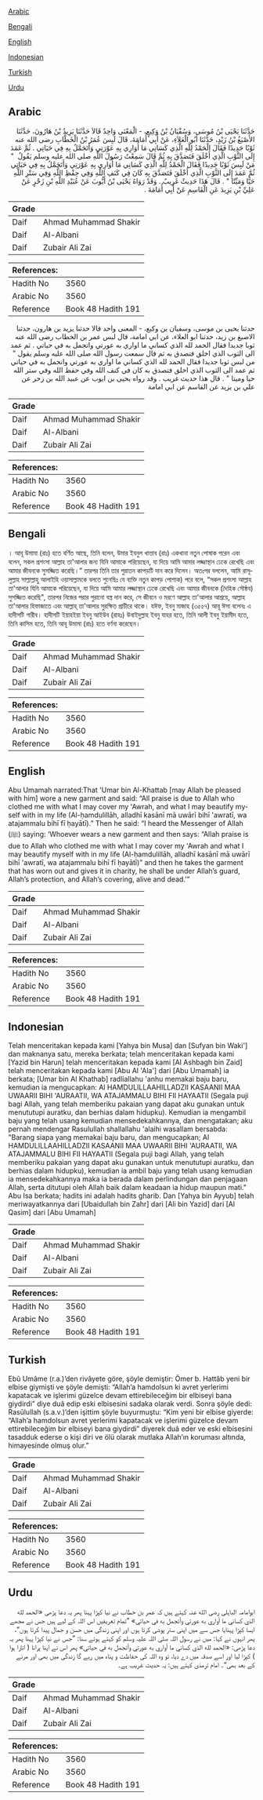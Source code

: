 [Arabic](#arabic)

[Bengali](#bengali)

[English](#english)

[Indonesian](#indonesian)

[Turkish](#turkish)

[Urdu](#urdu)

## Arabic


<div dir="rtl" lang="ar" style={{fontSize:'larger',backgroundColor:'#f8f9fa',padding:20}}>
حَدَّثَنَا يَحْيَى بْنُ مُوسَى، وَسُفْيَانُ بْنُ وَكِيعٍ، - الْمَعْنَى وَاحِدٌ قَالاَ حَدَّثَنَا يَزِيدُ بْنُ هَارُونَ، حَدَّثَنَا الأَصْبَغُ بْنُ زَيْدٍ، حَدَّثَنَا أَبُو الْعَلاَءِ، عَنْ أَبِي أُمَامَةَ، قَالَ لَبِسَ عُمَرُ بْنُ الْخَطَّابِ رضى الله عنه ثَوْبًا جَدِيدًا فَقَالَ الْحَمْدُ لِلَّهِ الَّذِي كَسَانِي مَا أُوَارِي بِهِ عَوْرَتِي وَأَتَجَمَّلُ بِهِ فِي حَيَاتِي ‏.‏ ثُمَّ عَمَدَ إِلَى الثَّوْبِ الَّذِي أَخْلَقَ فَتَصَدَّقَ بِهِ ثُمَّ قَالَ سَمِعْتُ رَسُولَ اللَّهِ صلى الله عليه وسلم يَقُولُ ‏ "‏ مَنْ لَبِسَ ثَوْبًا جَدِيدًا فَقَالَ الْحَمْدُ لِلَّهِ الَّذِي كَسَانِي مَا أُوَارِي بِهِ عَوْرَتِي وَأَتَجَمَّلُ بِهِ فِي حَيَاتِي ثُمَّ عَمَدَ إِلَى الثَّوْبِ الَّذِي أَخْلَقَ فَتَصَدَّقَ بِهِ كَانَ فِي كَنَفِ اللَّهِ وَفِي حِفْظِ اللَّهِ وَفِي سَتْرِ اللَّهِ حَيًّا وَمَيِّتًا ‏"‏ ‏.‏ قَالَ هَذَا حَدِيثٌ غَرِيبٌ ‏.‏ وَقَدْ رَوَاهُ يَحْيَى بْنُ أَيُّوبَ عَنْ عُبَيْدِ اللَّهِ بْنِ زَحْرٍ عَنْ عَلِيِّ بْنِ يَزِيدَ عَنِ الْقَاسِمِ عَنْ أَبِي أُمَامَةَ ‏.‏
</div>
<div style={{backgroundColor:'#f8f9fa',padding:20, marginBottom: 10}}><table> <thead> <tr> <th>Grade</th> <th></th> </tr> </thead> <tbody> <tr><td>Daif</td><td>Ahmad Muhammad Shakir</td></tr><tr><td>Daif</td><td>Al-Albani</td></tr><tr><td>Daif</td><td>Zubair Ali Zai</td></tr></tbody></table><table> <thead> <tr> <th>References:</th> <th></th> </tr> </thead> <tbody><tr><td>Hadith No</td><td>3560</td></tr><tr><td>Arabic No</td><td>3560</td></tr><tr><td>Reference</td><td>Book 48 Hadith 191</td></tr></tbody></table></div>


<div dir="rtl" lang="ar" style={{fontSize:'larger',backgroundColor:'#f8f9fa',padding:20}}>
حدثنا يحيى بن موسى، وسفيان بن وكيع، - المعنى واحد قالا حدثنا يزيد بن هارون، حدثنا الاصبغ بن زيد، حدثنا ابو العلاء، عن ابي امامة، قال لبس عمر بن الخطاب رضى الله عنه ثوبا جديدا فقال الحمد لله الذي كساني ما اواري به عورتي واتجمل به في حياتي . ثم عمد الى الثوب الذي اخلق فتصدق به ثم قال سمعت رسول الله صلى الله عليه وسلم يقول " من لبس ثوبا جديدا فقال الحمد لله الذي كساني ما اواري به عورتي واتجمل به في حياتي ثم عمد الى الثوب الذي اخلق فتصدق به كان في كنف الله وفي حفظ الله وفي ستر الله حيا وميتا " . قال هذا حديث غريب . وقد رواه يحيى بن ايوب عن عبيد الله بن زحر عن علي بن يزيد عن القاسم عن ابي امامة
</div>
<div style={{backgroundColor:'#f8f9fa',padding:20, marginBottom: 10}}><table> <thead> <tr> <th>Grade</th> <th></th> </tr> </thead> <tbody> <tr><td>Daif</td><td>Ahmad Muhammad Shakir</td></tr><tr><td>Daif</td><td>Al-Albani</td></tr><tr><td>Daif</td><td>Zubair Ali Zai</td></tr></tbody></table><table> <thead> <tr> <th>References:</th> <th></th> </tr> </thead> <tbody><tr><td>Hadith No</td><td>3560</td></tr><tr><td>Arabic No</td><td>3560</td></tr><tr><td>Reference</td><td>Book 48 Hadith 191</td></tr></tbody></table></div>

## Bengali


<div dir="ltr" lang="bn" style={{fontSize:'larger',backgroundColor:'#f8f9fa',padding:20}}>
। আবূ উমামা (রাঃ) হতে বর্ণিত আছে, তিনি বলেন, উমার ইবনুল খাত্তাব (রাঃ) একখানা নতুন পোষাক পরেন এবং বলেন, সকল প্রশংসা আল্লাহ তা'আলার জন্য যিনি আমাকে পরিয়েছেন, যা দিয়ে আমি আমার লজ্জাস্থান ঢেকে রেখেছি এবং আমার জীবনকে সুসজ্জিত করেছি।” তারপর তিনি তার পুরাতন কাপড়টি দান করে দিলেন। অতঃপর বললেন, আমি রাসূলুল্লাহ সাল্লাল্লাহু আলাইহি ওয়াসাল্লামকে বলতে শুনেছিঃ যে ব্যক্তি নতুন কাপড় পোশাক) পরে বলে, “সকল প্রশংসা আল্লাহ তা'আলার যিনি আমাকে পরিয়েছেন, যা দিয়ে আমি আমার লজ্জাস্থান ঢেকে রেখেছি এবং আমার জীবনকে (দৈহিক সৌষ্ঠব) সুসজ্জিত করেছি", তারপর নিজের পরার পুরানো বস্ত্র দান করে, সে জীবনে ও মরণে আল্লাহ তা'আলার আশ্রয়ে, আল্লাহ তা'আলার হিফাজাতে এবং আল্লাহ্ তা'আলার সুরক্ষিত প্রাচীরে থাকে। যঈফ, ইবনু মাজাহ (৩৫৫৭) আবূ ঈসা বলেনঃ এ হাদীসটি গারীব। হাদীসটি ইয়াহইয়া ইবনু আইউব (রাহঃ) উবাইদুল্লাহ ইবনু যাহর হতে, তিনি আলী ইবনু ইয়ামীদ হতে, তিনি কাসিম হতে, তিনি আবূ উমামা (রাঃ) হতে বর্ণনা করেছেন।
</div>
<div style={{backgroundColor:'#f8f9fa',padding:20, marginBottom: 10}}><table> <thead> <tr> <th>Grade</th> <th></th> </tr> </thead> <tbody> <tr><td>Daif</td><td>Ahmad Muhammad Shakir</td></tr><tr><td>Daif</td><td>Al-Albani</td></tr><tr><td>Daif</td><td>Zubair Ali Zai</td></tr></tbody></table><table> <thead> <tr> <th>References:</th> <th></th> </tr> </thead> <tbody><tr><td>Hadith No</td><td>3560</td></tr><tr><td>Arabic No</td><td>3560</td></tr><tr><td>Reference</td><td>Book 48 Hadith 191</td></tr></tbody></table></div>

## English


<div dir="ltr" lang="en" style={{fontSize:'larger',backgroundColor:'#f8f9fa',padding:20}}>
Abu Umamah narrated:That 'Umar bin Al-Khattab [may Allah be pleased with him] wore a new garment and said: “All praise is due to Allah who clothed me with what I may cover my 'Awrah, and what I may beautify myself with in my life (Al-ḥamdulillāh, alladhī kasānī mā uwārī bihī 'awratī, wa atajammalu bihī fī ḥayātī).” Then he said: “I heard the Messenger of Allah (ﷺ) saying: ‘Whoever wears a new garment and then says: “Allah praise is due to Allah who clothed me with what I may cover my 'Awrah and what I may beautify myself with in my life (Al-ḥamdulillāh, alladhī kasānī mā uwārī bihī 'awratī, wa atajammalu bihī fī ḥayātī)” and then he takes the garment that has worn out and gives it in charity, he shall be under Allah’s guard, Allah’s protection, and Allah’s covering, alive and dead.’”
</div>
<div style={{backgroundColor:'#f8f9fa',padding:20, marginBottom: 10}}><table> <thead> <tr> <th>Grade</th> <th></th> </tr> </thead> <tbody> <tr><td>Daif</td><td>Ahmad Muhammad Shakir</td></tr><tr><td>Daif</td><td>Al-Albani</td></tr><tr><td>Daif</td><td>Zubair Ali Zai</td></tr></tbody></table><table> <thead> <tr> <th>References:</th> <th></th> </tr> </thead> <tbody><tr><td>Hadith No</td><td>3560</td></tr><tr><td>Arabic No</td><td>3560</td></tr><tr><td>Reference</td><td>Book 48 Hadith 191</td></tr></tbody></table></div>

## Indonesian


<div dir="ltr" lang="id" style={{fontSize:'larger',backgroundColor:'#f8f9fa',padding:20}}>
Telah menceritakan kepada kami [Yahya bin Musa] dan [Sufyan bin Waki'] dan maknanya satu, mereka berkata; telah menceritakan kepada kami [Yazid bin Harun] telah menceritakan kepada kami [Al Ashbagh bin Zaid] telah menceritakan kepada kami [Abu Al 'Ala'] dari [Abu Umamah] ia berkata; [Umar bin Al Khathab] radliallahu 'anhu memakai baju baru, kemudian ia mengucapkan: Al HAMDULILLAAHILLADZII KASAANII MAA UWAARII BIHI 'AURAATII, WA ATAJAMMALU BIHI FII HAYAATII (Segala puji bagi Allah, yang telah memberiku pakaian yang dapat aku gunakan untuk menututupi auratku, dan berhias dalam hidupku). Kemudian ia mengambil baju yang telah usang kemudian mensedekahkannya, dan mengatakan; aku pernah mendengar Rasulullah shallallahu 'alaihi wasallam bersabda: "Barang siapa yang memakai baju baru, dan mengucapkan; Al HAMDULILLAAHILLADZII KASAANII MAA UWAARII BIHI 'AURAATII, WA ATAJAMMALU BIHI FII HAYAATII (Segala puji bagi Allah, yang telah memberiku pakaian yang dapat aku gunakan untuk menututupi auratku, dan berhias dalam hidupku), kemudian ia ambil baju yang telah usang kemudian ia mensedekahkannya maka ia berada dalam perlindungan dan penjagaan Allah, serta ditutupi oleh Allah baik dalam keadaan ia hidup maupun mati." Abu Isa berkata; hadits ini adalah hadits gharib. Dan [Yahya bin Ayyub] telah meriwayatkannya dari [Ubaidullah bin Zahr] dari [Ali bin Yazid] dari [Al Qasim] dari [Abu Umamah]
</div>
<div style={{backgroundColor:'#f8f9fa',padding:20, marginBottom: 10}}><table> <thead> <tr> <th>Grade</th> <th></th> </tr> </thead> <tbody> <tr><td>Daif</td><td>Ahmad Muhammad Shakir</td></tr><tr><td>Daif</td><td>Al-Albani</td></tr><tr><td>Daif</td><td>Zubair Ali Zai</td></tr></tbody></table><table> <thead> <tr> <th>References:</th> <th></th> </tr> </thead> <tbody><tr><td>Hadith No</td><td>3560</td></tr><tr><td>Arabic No</td><td>3560</td></tr><tr><td>Reference</td><td>Book 48 Hadith 191</td></tr></tbody></table></div>

## Turkish


<div dir="ltr" lang="tr" style={{fontSize:'larger',backgroundColor:'#f8f9fa',padding:20}}>
Ebû Umâme (r.a.)’den rivâyete göre, şöyle demiştir: Ömer b. Hattâb yeni bir elbise giymişti ve şöyle demişti: “Allah’a hamdolsun ki avret yerlerimi kapatacak ve işlerimi güzelce devam ettirebileceğim bir elbiseyi bana giydirdi” diye duâ edip eski elbisesini sadaka olarak verdi. Sonra şöyle dedi: Rasûlullah (s.a.v.)’den işittim şöyle buyurmuştu: “Kim yeni bir elbise giyerde: “Allah’a hamdolsun avret yerlerimi kapatacak ve işlerimi güzelce devam ettirebileceğim bir elbiseyi bana giydirdi” diyerek duâ eder ve eski elbisesini tasadduk ederse o kişi diri ve ölü olarak mutlaka Allah’ın koruması altında, himayesinde olmuş olur.”
</div>
<div style={{backgroundColor:'#f8f9fa',padding:20, marginBottom: 10}}><table> <thead> <tr> <th>Grade</th> <th></th> </tr> </thead> <tbody> <tr><td>Daif</td><td>Ahmad Muhammad Shakir</td></tr><tr><td>Daif</td><td>Al-Albani</td></tr><tr><td>Daif</td><td>Zubair Ali Zai</td></tr></tbody></table><table> <thead> <tr> <th>References:</th> <th></th> </tr> </thead> <tbody><tr><td>Hadith No</td><td>3560</td></tr><tr><td>Arabic No</td><td>3560</td></tr><tr><td>Reference</td><td>Book 48 Hadith 191</td></tr></tbody></table></div>

## Urdu


<div dir="rtl" lang="ur" style={{fontSize:'larger',backgroundColor:'#f8f9fa',padding:20}}>
ابوامامہ الباہلی رضی الله عنہ کہتے ہیں کہ عمر بن خطاب نے نیا کپڑا پہنا پھر یہ دعا پڑھی «الحمد لله الذي كساني ما أواري به عورتي وأتجمل به في حياتي» ”تمام تعریفیں اس اللہ کے لیے ہیں جس نے مجھے ایسا کپڑا پہنایا جس سے میں اپنی ستر پوشی کرتا ہوں اور اپنی زندگی میں حسن و جمال پیدا کرتا ہوں“، پھر انہوں نے کہا: میں نے رسول اللہ صلی اللہ علیہ وسلم کو کہتے ہوئے سنا: ”جس نے نیا کپڑا پہنا پھر یہ دعا پڑھی: «الحمد لله الذي كساني ما أواري به عورتي وأتجمل به في حياتي» پھر اس نے اپنا پرانا ( اتارا ہوا ) کپڑا لیا اور اسے صدقہ میں دے دیا، تو وہ اللہ کی حفاظت و پناہ میں رہے گا زندگی میں بھی اور مرنے کے بعد بھی“۔ امام ترمذی کہتے ہیں: یہ حدیث غریب ہے۔
</div>
<div style={{backgroundColor:'#f8f9fa',padding:20, marginBottom: 10}}><table> <thead> <tr> <th>Grade</th> <th></th> </tr> </thead> <tbody> <tr><td>Daif</td><td>Ahmad Muhammad Shakir</td></tr><tr><td>Daif</td><td>Al-Albani</td></tr><tr><td>Daif</td><td>Zubair Ali Zai</td></tr></tbody></table><table> <thead> <tr> <th>References:</th> <th></th> </tr> </thead> <tbody><tr><td>Hadith No</td><td>3560</td></tr><tr><td>Arabic No</td><td>3560</td></tr><tr><td>Reference</td><td>Book 48 Hadith 191</td></tr></tbody></table></div>